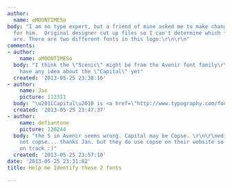```yaml
---
author:
  name: oMOONTIMESo
body: "I am no type expert, but a friend of mine asked me to make changes to a logo
  for him.  Original designer cut up files so I can't determine which fonts these
  are. There are two different fonts in this logo:\r\n\r\n"
comments:
- author:
    name: oMOONTIMESo
  body: "I think the \"Scenic\" might be from the Avenir font family\r\n\r\ndon't
    have any idea about the \"Capital\" yet"
  created: '2013-05-25 23:38:16'
- author:
    name: Jan
    picture: 112311
  body: "\u201CCapital\u201D is <a href=\"http://www.typography.com/fonts/font_overview.php?productLineID=100033&path=head\">Archer</a>."
  created: '2013-05-25 23:47:37'
- author:
    name: defiantone
    picture: 126244
  body: "the S in Avenir seems wrong. Capital may be Copse. \r\n\r\nedit:\r\nnope.
    not copse... thanks Jan. but they do use copse on their website so i was sorta
    on track :)"
  created: '2013-05-25 23:57:10'
date: '2013-05-25 23:31:02'
title: Help me Identify these 2 fonts

---
```

